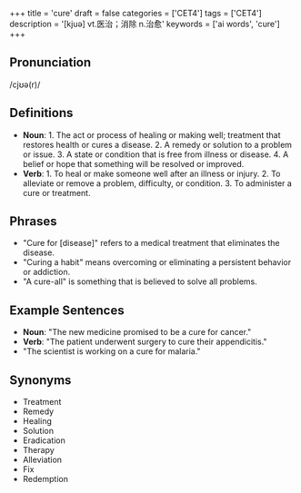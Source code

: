 +++
title = 'cure'
draft = false
categories = ['CET4']
tags = ['CET4']
description = '[kjuə] vt.医治；消除 n.治愈'
keywords = ['ai words', 'cure']
+++

## Pronunciation
/cjʊə(r)/

## Definitions
- **Noun**: 1. The act or process of healing or making well; treatment that restores health or cures a disease. 2. A remedy or solution to a problem or issue. 3. A state or condition that is free from illness or disease. 4. A belief or hope that something will be resolved or improved. 
- **Verb**: 1. To heal or make someone well after an illness or injury. 2. To alleviate or remove a problem, difficulty, or condition. 3. To administer a cure or treatment.

## Phrases
- "Cure for [disease]" refers to a medical treatment that eliminates the disease.
- "Curing a habit" means overcoming or eliminating a persistent behavior or addiction.
- "A cure-all" is something that is believed to solve all problems.

## Example Sentences
- **Noun**: "The new medicine promised to be a cure for cancer."
- **Verb**: "The patient underwent surgery to cure their appendicitis."
- "The scientist is working on a cure for malaria."

## Synonyms
- Treatment
- Remedy
- Healing
- Solution
- Eradication
- Therapy
- Alleviation
- Fix
- Redemption
